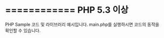 ============
PHP 5.3 이상
============

PHP Sample 코드 및 라이브러리 예시입니다.
main.php를 실행하시면 코드의 동작을 확인할 수 있습니다.
